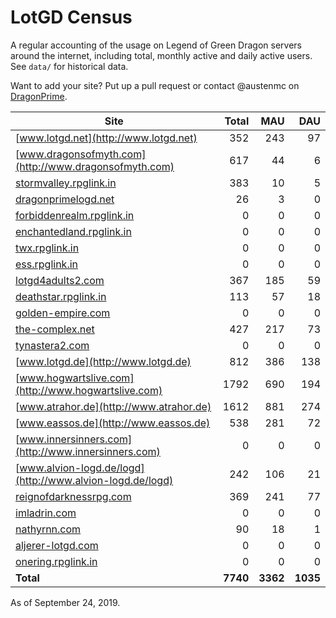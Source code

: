 # LotGD Census
A regular accounting of the usage on Legend of Green Dragon servers around the internet, including total, monthly active and daily active users. See `data/` for historical data.

Want to add your site? Put up a pull request or contact @austenmc on [DragonPrime](http://dragonprime.net).


Site | Total | MAU | DAU
--- | ---:| ---:| ---:
[www.lotgd.net](http://www.lotgd.net)|352|243|97
[www.dragonsofmyth.com](http://www.dragonsofmyth.com)|617|44|6
[stormvalley.rpglink.in](http://stormvalley.rpglink.in)|383|10|5
[dragonprimelogd.net](http://dragonprimelogd.net)|26|3|0
[forbiddenrealm.rpglink.in](http://forbiddenrealm.rpglink.in)|0|0|0
[enchantedland.rpglink.in](http://enchantedland.rpglink.in)|0|0|0
[twx.rpglink.in](http://twx.rpglink.in)|0|0|0
[ess.rpglink.in](http://ess.rpglink.in)|0|0|0
[lotgd4adults2.com](http://lotgd4adults2.com)|367|185|59
[deathstar.rpglink.in](http://deathstar.rpglink.in)|113|57|18
[golden-empire.com](http://golden-empire.com)|0|0|0
[the-complex.net](http://the-complex.net)|427|217|73
[tynastera2.com](http://tynastera2.com)|0|0|0
[www.lotgd.de](http://www.lotgd.de)|812|386|138
[www.hogwartslive.com](http://www.hogwartslive.com)|1792|690|194
[www.atrahor.de](http://www.atrahor.de)|1612|881|274
[www.eassos.de](http://www.eassos.de)|538|281|72
[www.innersinners.com](http://www.innersinners.com)|0|0|0
[www.alvion-logd.de/logd](http://www.alvion-logd.de/logd)|242|106|21
[reignofdarknessrpg.com](http://reignofdarknessrpg.com)|369|241|77
[imladrin.com](http://imladrin.com)|0|0|0
[nathyrnn.com](http://nathyrnn.com)|90|18|1
[aljerer-lotgd.com](http://aljerer-lotgd.com)|0|0|0
[onering.rpglink.in](http://onering.rpglink.in)|0|0|0
**Total**|**7740**|**3362**|**1035**

As of September 24, 2019.
